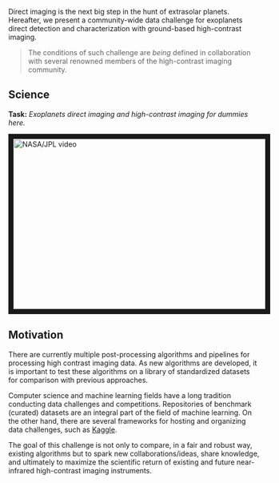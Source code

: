 Direct imaging is the next big step in the hunt of extrasolar planets. Hereafter, we present a community-wide data challenge for exoplanets direct detection and characterization with ground-based high-contrast imaging. 

> The conditions of such challenge are *being* defined in collaboration with several renowned members of the high-contrast imaging community. 

## Science

**Task:** *Exoplanets direct imaging and high-contrast imaging for dummies here.*

<a href="http://www.youtube.com/watch?feature=player_embedded&v=SpzeS7KBGkw" target="_blank"><img src="http://img.youtube.com/vi/SpzeS7KBGkw/0.jpg" 
alt="NASA/JPL video" width="560" height="340" border="10" /></a>

## Motivation

There are currently multiple post-processing algorithms and pipelines for processing high contrast imaging data. As new algorithms are developed, it is important to test these algorithms on a library of standardized datasets for comparison with previous approaches.

Computer science and machine learning fields have a long tradition conducting data challenges and competitions. Repositories of benchmark (curated) datasets are an integral part of the field of machine learning. On the other hand, there are several frameworks for hosting and organizing data challenges, such as [Kaggle](www.kaggle.com).

 The goal of this challenge is not only to compare, in a fair and robust way, existing algorithms but to spark new collaborations/ideas, share knowledge, and ultimately to maximize the scientific return of existing and future near-infrared high-contrast imaging instruments.


